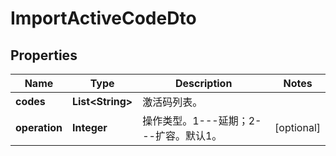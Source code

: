 
# ImportActiveCodeDto

## Properties
Name | Type | Description | Notes
------------ | ------------- | ------------- | -------------
**codes** | **List&lt;String&gt;** | 激活码列表。 | 
**operation** | **Integer** | 操作类型。1---延期；2---扩容。默认1。 |  [optional]



